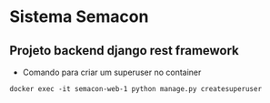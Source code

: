 # Sistema Semacon 
## Projeto backend django rest framework

* Comando para criar um superuser no container
```
docker exec -it semacon-web-1 python manage.py createsuperuser
```
